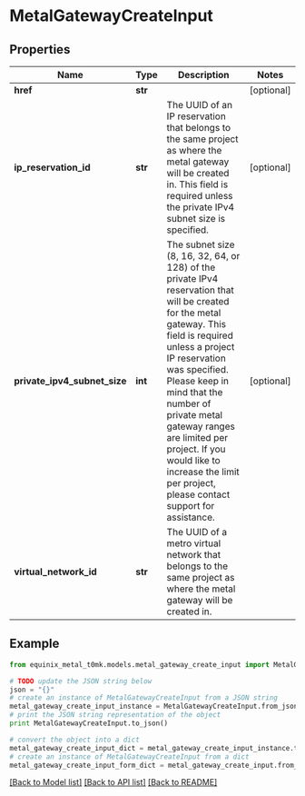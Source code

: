# MetalGatewayCreateInput


## Properties
Name | Type | Description | Notes
------------ | ------------- | ------------- | -------------
**href** | **str** |  | [optional] 
**ip_reservation_id** | **str** | The UUID of an IP reservation that belongs to the same project as where the metal gateway will be created in. This field is required unless the private IPv4 subnet size is specified. | [optional] 
**private_ipv4_subnet_size** | **int** | The subnet size (8, 16, 32, 64, or 128) of the private IPv4 reservation that will be created for the metal gateway. This field is required unless a project IP reservation was specified.           Please keep in mind that the number of private metal gateway ranges are limited per project. If you would like to increase the limit per project, please contact support for assistance. | [optional] 
**virtual_network_id** | **str** | The UUID of a metro virtual network that belongs to the same project as where the metal gateway will be created in. | 

## Example

```python
from equinix_metal_t0mk.models.metal_gateway_create_input import MetalGatewayCreateInput

# TODO update the JSON string below
json = "{}"
# create an instance of MetalGatewayCreateInput from a JSON string
metal_gateway_create_input_instance = MetalGatewayCreateInput.from_json(json)
# print the JSON string representation of the object
print MetalGatewayCreateInput.to_json()

# convert the object into a dict
metal_gateway_create_input_dict = metal_gateway_create_input_instance.to_dict()
# create an instance of MetalGatewayCreateInput from a dict
metal_gateway_create_input_form_dict = metal_gateway_create_input.from_dict(metal_gateway_create_input_dict)
```
[[Back to Model list]](../README.md#documentation-for-models) [[Back to API list]](../README.md#documentation-for-api-endpoints) [[Back to README]](../README.md)


